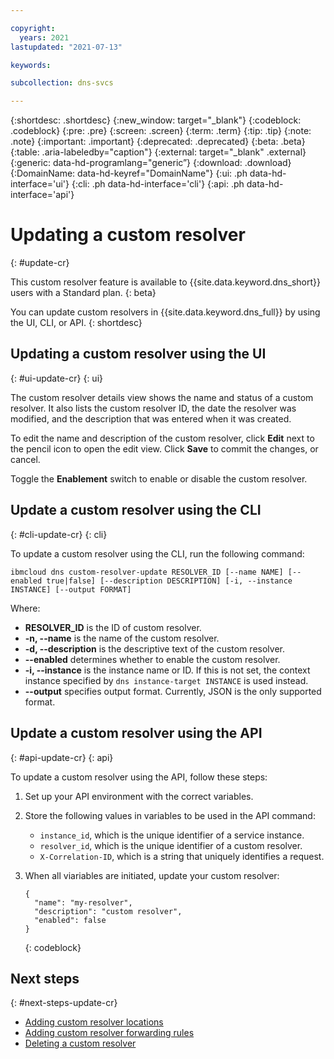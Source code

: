 ```yaml
---

copyright:
  years: 2021
lastupdated: "2021-07-13"

keywords:

subcollection: dns-svcs

---
```


{:shortdesc: .shortdesc}
{:new_window: target="_blank"} 
{:codeblock: .codeblock}
{:pre: .pre}
{:screen: .screen}
{:term: .term}
{:tip: .tip}
{:note: .note}
{:important: .important}
{:deprecated: .deprecated}
{:beta: .beta}
{:table: .aria-labeledby="caption"}
{:external: target="_blank" .external}
{:generic: data-hd-programlang="generic”}
{:download: .download}
{:DomainName: data-hd-keyref="DomainName"}
{:ui: .ph data-hd-interface='ui'}
{:cli: .ph data-hd-interface='cli'}
{:api: .ph data-hd-interface='api'}

# Updating a custom resolver
{: #update-cr}

This custom resolver feature is available to {{site.data.keyword.dns_short}} users with a Standard plan. 
{: beta}

You can update custom resolvers in {{site.data.keyword.dns_full}} by using the UI, CLI, or API. 
{: shortdesc}

## Updating a custom resolver using the UI
{: #ui-update-cr}
{: ui}

The custom resolver details view shows the name and status of a custom resolver. It also lists the custom resolver ID, the date the resolver was modified, and the description that was entered when it was created. 

To edit the name and description of the custom resolver, click **Edit** next to the pencil icon to open the edit view. Click **Save** to commit the changes, or cancel.

Toggle the **Enablement** switch to enable or disable the custom resolver.

## Update a custom resolver using the CLI
{: #cli-update-cr}
{: cli}

To update a custom resolver using the CLI, run the following command:

`ibmcloud dns custom-resolver-update RESOLVER_ID [--name NAME] [--enabled true|false] [--description DESCRIPTION] [-i, --instance INSTANCE] [--output FORMAT]`

Where:

- **RESOLVER_ID** is the ID of custom resolver.
- **-n, --name** is the name of the custom resolver.
- **-d, --description** is the descriptive text of the custom resolver.
- **--enabled** determines whether to enable the custom resolver.
- **-i, --instance** is the instance name or ID. If this is not set, the context instance specified by `dns instance-target INSTANCE` is used instead.
- **--output** specifies output format. Currently, JSON is the only supported format.

## Update a custom resolver using the API
{: #api-update-cr}
{: api}

To update a custom resolver using the API, follow these steps:

1. Set up your API environment with the correct variables.
1. Store the following values in variables to be used in the API command:
    * `instance_id`, which is the unique identifier of a service instance.
    * `resolver_id`, which is the unique identifier of a custom resolver.
    * `X-Correlation-ID`, which is a string that uniquely identifies a request.
1. When all viariables are initiated, update your custom resolver:

    ```
    {
      "name": "my-resolver",
      "description": "custom resolver",
      "enabled": false
    }
    ```
    {: codeblock}


## Next steps
{: #next-steps-update-cr}

* [Adding custom resolver locations](/docs/dns-svcs?topic=dns-svcs-cr-res-loc-add)
* [Adding custom resolver forwarding rules](/docs/dns-svcs?topic=dns-svcs-cr-fwd-rules-add)
* [Deleting a custom resolver](/docs/dns-svcs?topic=dns-svcs-cr-delete)
